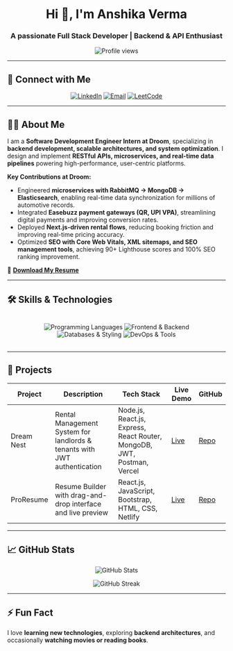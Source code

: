 <h1 align="center">Hi 👋, I'm Anshika Verma</h1>
<h3 align="center">A passionate Full Stack Developer | Backend & API Enthusiast</h3>

<p align="center">
  <img src="https://komarev.com/ghpvc/?username=anshika4515&label=Profile%20views&color=0e75b6&style=flat" alt="Profile views"/>
</p>

---

## 🔗 Connect with Me

<p align="center">
  <a href="https://www.linkedin.com/in/anshika-v-406068232/" target="_blank"><img src="https://img.shields.io/badge/LinkedIn-0A66C2?style=for-the-badge&logo=linkedin&logoColor=white" alt="LinkedIn"/></a>
  <a href="mailto:anshikaverma4515@gmail.com"><img src="https://img.shields.io/badge/Email-D14836?style=for-the-badge&logo=gmail&logoColor=white" alt="Email"/></a>
  <a href="https://leetcode.com/u/v45__anshika/" target="_blank"><img src="https://img.shields.io/badge/LeetCode-F79F1F?style=for-the-badge&logo=leetcode&logoColor=white" alt="LeetCode"/></a>
</p>

---

## 👩‍💻 About Me

I am a **Software Development Engineer Intern at Droom**, specializing in **backend development, scalable architectures, and system optimization**. I design and implement **RESTful APIs, microservices, and real-time data pipelines** powering high-performance, user-centric platforms.

**Key Contributions at Droom:**

- Engineered **microservices with RabbitMQ → MongoDB → Elasticsearch**, enabling real-time data synchronization for millions of automotive records.  
- Integrated **Easebuzz payment gateways (QR, UPI VPA)**, streamlining digital payments and improving conversion rates.  
- Deployed **Next.js-driven rental flows**, reducing booking friction and improving real-time pricing accuracy.  
- Optimized **SEO with Core Web Vitals, XML sitemaps, and SEO management tools**, achieving 90+ Lighthouse scores and 100% SEO ranking improvement.  

📄 **[Download My Resume](https://drive.google.com/file/d/1DOQzr4NtN5wIO3JIHOl3NDB_76OWUwtn/view?usp=sharing)**  

---

## 🛠️ Skills & Technologies

<br/>
<div align="center">
    <img src="https://skillicons.dev/icons?i=java,javascript,php,mysql" alt="Programming Languages" />
    <img src="https://skillicons.dev/icons?i=nextjs,nodejs,express,react,laravel,tailwind" alt="Frontend & Backend" />
</div>

<div align="center">
    <img src="https://skillicons.dev/icons?i=html,css,bootstrap,mongodb,elasticsearch,prisma,redis" alt="Databases & Styling" />
    <img src="https://skillicons.dev/icons?i=git,github,docker,postman,rabbitmq,aws,linux,vscode" alt="DevOps & Tools" />
</div>

<br/>
<hr/>


## 🚀 Projects

| Project | Description | Tech Stack | Live Demo | GitHub |
|---------|-------------|------------|-----------|--------|
| Dream Nest | Rental Management System for landlords & tenants with JWT authentication | Node.js, React.js, Express, React Router, MongoDB, JWT, Postman, Vercel |[Live](https://booking-application-frontend.vercel.app/) | [Repo](https://github.com/anshika4515/Rental-Application) |
| ProResume | Resume Builder with drag-and-drop interface and live preview | React.js, JavaScript, Bootstrap, HTML, CSS, Netlify | [Live](https://resume-builder-dusky-seven.vercel.app/) | [Repo](https://github.com/anshika4515/Resume-Builder) |

---

## 📈 GitHub Stats

<p align="center">
  <img src="https://github-readme-stats.vercel.app/api?username=anshika4515&show_icons=true&count_private=true&theme=radical" alt="GitHub Stats" />
</p>

<p align="center">
  <img src="https://github-readme-streak-stats.herokuapp.com/?user=anshika4515&theme=radical" alt="GitHub Streak" />
</p>

---

## ⚡ Fun Fact

I love **learning new technologies**, exploring **backend architectures**, and occasionally **watching movies or reading books**.

